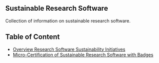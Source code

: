 ## Sustainable Research Software

Collection of information on sustainable research software.

## Table of Content
- [Overview Research Software Sustainability Initiatives](./overview.md)
- [Micro-Certification of Sustainable Research Software with Badges](https://github.com/amarcic/SustainableResearchSoftware/blob/main/micro-certification%20of%20sustainable%20research%20software%20with%20badges)
